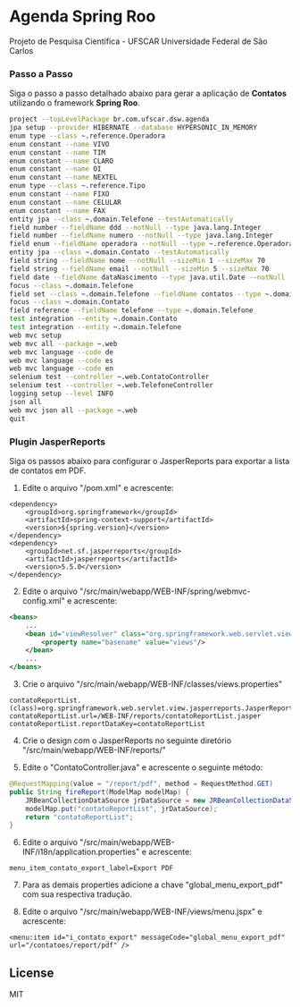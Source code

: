 # Agenda Spring Roo
Projeto de Pesquisa Científica - UFSCAR Universidade Federal de São Carlos

### Passo a Passo
Siga o passo a passo detalhado abaixo para gerar a aplicação de **Contatos** utilizando o framework **Spring Roo**.
```sh
project --topLevelPackage br.com.ufscar.dsw.agenda
jpa setup --provider HIBERNATE --database HYPERSONIC_IN_MEMORY
enum type --class ~.reference.Operadora
enum constant --name VIVO
enum constant --name TIM
enum constant --name CLARO
enum constant --name OI
enum constant --name NEXTEL
enum type --class ~.reference.Tipo
enum constant --name FIXO
enum constant --name CELULAR
enum constant --name FAX
entity jpa --class ~.domain.Telefone --testAutomatically
field number --fieldName ddd --notNull --type java.lang.Integer
field number --fieldName numero --notNull --type java.lang.Integer
field enum --fieldName operadora --notNull --type ~.reference.Operadora
entity jpa --class ~.domain.Contato --testAutomatically
field string --fieldName nome --notNull --sizeMin 1 --sizeMax 70
field string --fieldName email --notNull --sizeMin 5 --sizeMax 70
field date --fieldName dataNascimento --type java.util.Date --notNull
focus --class ~.domain.Telefone
field set --class ~.domain.Telefone --fieldName contatos --type ~.domain.Contato --mappedBy telefone --notNull --cardinality ONE_TO_MANY
focus --class ~.domain.Contato
field reference --fieldName telefone --type ~.domain.Telefone
test integration --entity ~.domain.Contato
test integration --entity ~.domain.Telefone
web mvc setup
web mvc all --package ~.web
web mvc language --code de
web mvc language --code es
web mvc language --code en
selenium test --controller ~.web.ContatoController
selenium test --controller ~.web.TelefoneController
logging setup --level INFO
json all
web mvc json all --package ~.web
quit
```

### Plugin JasperReports
Siga os passos abaixo para configurar o JasperReports para exportar a lista de contatos em PDF.

1. Edite o arquivo "/pom.xml" e acrescente:

```maven
<dependency>
	<groupId>org.springframework</groupId>
	<artifactId>spring-context-support</artifactId>
	<version>${spring.version}</version>
</dependency>
<dependency>
	<groupId>net.sf.jasperreports</groupId>
	<artifactId>jasperreports</artifactId>
	<version>5.5.0</version>
</dependency>
```

2. Edite o arquivo "/src/main/webapp/WEB-INF/spring/webmvc-config.xml" e acrescente:

```xml
<beans>
	...
	<bean id="viewResolver" class="org.springframework.web.servlet.view.ResourceBundleViewResolver">
		<property name="basename" value="views"/>
	</bean>
	...
</beans>
```

3. Crie o arquivo "/src/main/webapp/WEB-INF/classes/views.properties"

```properties
contatoReportList.(class)=org.springframework.web.servlet.view.jasperreports.JasperReportsPdfView
contatoReportList.url=/WEB-INF/reports/contatoReportList.jasper
contatoReportList.reportDataKey=contatoReportList
```

4. Crie o design com o JasperReports no seguinte diretório "/src/main/webapp/WEB-INF/reports/"

5. Edite o "ContatoController.java" e acrescente o seguinte método:

```java
@RequestMapping(value = "/report/pdf", method = RequestMethod.GET)
public String fireReport(ModelMap modelMap) {
	JRBeanCollectionDataSource jrDataSource = new JRBeanCollectionDataSource(Contato.findAllContatoes(), false);
	modelMap.put("contatoReportList", jrDataSource);
	return "contatoReportList";
}
```

6. Edite o arquivo "/src/main/webapp/WEB-INF/i18n/application.properties" e acrescente:

```properties
menu_item_contato_export_label=Export PDF
```

7. Para as demais properties adicione a chave "global_menu_export_pdf" com sua respectiva tradução.

8. Edite o arquivo "/src/main/webapp/WEB-INF/views/menu.jspx" e acrescente:

```jspx
<menu:item id="i_contato_export" messageCode="global_menu_export_pdf" url="/contatoes/report/pdf" />
```

License
----
MIT